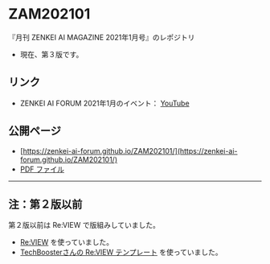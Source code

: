# ZAM202101
『月刊 ZENKEI AI MAGAZINE 2021年1月号』のレポジトリ

* 現在、第３版です。

## リンク

* ZENKEI AI FORUM 2021年1月のイベント： [YouTube](https://youtu.be/YLhwFth0OtE)

## 公開ページ

* [https://zenkei-ai-forum.github.io/ZAM202101/](https://zenkei-ai-forum.github.io/ZAM202101/)
* [PDF ファイル](https://zenkei-ai-forum.github.io/ZAM202101/ZAM202101-v3.pdf)


***

## 注：第２版以前

第２版以前は Re:VIEW で版組みしていました。

* [Re:VIEW](https://reviewml.org/ja/) を使っていました。
* [TechBoosterさんの Re:VIEW テンプレート](https://github.com/TechBooster/ReVIEW-Template) を使っていました。
